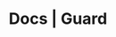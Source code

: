 ---
title: Docs | Guard
description: Guard Docs
menu:
  product_guard_0.1.0-rc.4:
    identifier: welcome
    name: Welcome
    weight: 10
left_menu: product_guard_0.1.0-rc.4
---